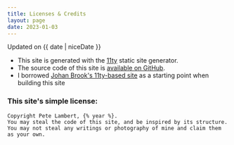 ```yaml
---
title: Licenses & Credits
layout: page
date: 2023-01-03
---
```


<p class="meta">
  Updated on {{ date | niceDate }}
</p>

- This site is generated with the [11ty](https://www.11ty.io/) static site generator.
- The source code of this site is [available on GitHub](https://github.com/peterjlambert/petelambert.com).
- I borrowed [Johan Brook's 11ty-based site](https://github.com/johanbrook/johanbrook.com) as a starting point when building this site

### This site's simple license:

```
Copyright Pete Lambert, {% year %}.
You may steal the code of this site, and be inspired by its structure.
You may not steal any writings or photography of mine and claim them as your own.
```

